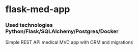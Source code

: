 # flask-med-app

### Used technologies Python/Flask/SQLAlchemy/Postgres/Docker

Simple REST API medical MVC app with ORM and migrations
